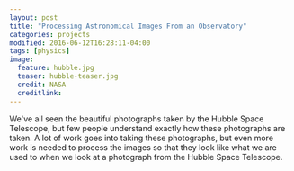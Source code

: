 ```yaml
---
layout: post
title: "Processing Astronomical Images From an Observatory"
categories: projects
modified: 2016-06-12T16:28:11-04:00
tags: [physics]
image:
  feature: hubble.jpg
  teaser: hubble-teaser.jpg
  credit: NASA
  creditlink:
---
```


We've all seen the beautiful photographs taken by the Hubble Space Telescope, but few people understand exactly how these photographs are taken. A lot of work goes into taking these photographs, but even more work is needed to process the images so that they look like what we are used to when we look at a photograph from the Hubble Space Telescope.
